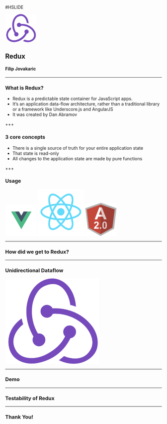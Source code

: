#HSLIDE

<img src="/images/redux.png" width="100" style="border:none; box-shadow:none;">

## Redux
#### Filip Jovakaric

---

### What is Redux?

- Redux is a predictable state container for JavaScript apps.
- It’s an application data-flow architecture, rather than a traditional library or a framework like Underscore.js and AngularJS
- It was created by Dan Abramov

+++

### 3 core concepts

- There is a single source of truth for your entire application state
- That state is read-only
- All changes to the application state are made by pure functions

+++

### Usage

<img src="/images/vue.png" width="100" style="border:none; box-shadow:none;">
<img src="/images/react.png" width="150" style="border:none; box-shadow:none;">
<img src="/images/angular2.png" width="100" style="border:none; box-shadow:none;">

---

### How did we get to Redux?

---

### Unidirectional Dataflow

<img src="/images/redux.png" width="60%" style="border:none; box-shadow:none;">

---

### Demo

---

### Testability of Redux

---

### Thank You!

